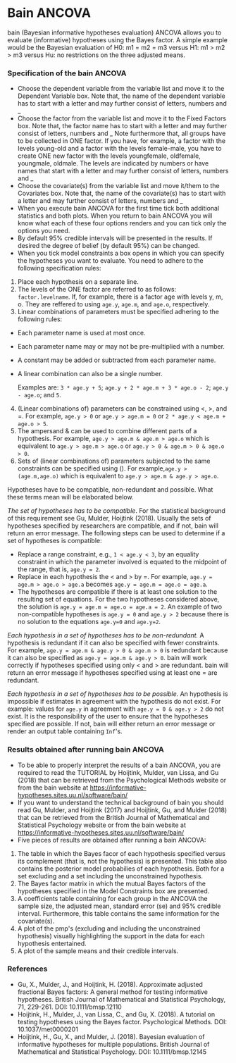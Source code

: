 Bain ANCOVA
==========================

bain (Bayesian informative hypotheses evaluation) ANCOVA allows you to evaluate (informative) hypotheses using the Bayes factor. A simple example would be the Bayesian evaluation of H0: m1 = m2 = m3 versus H1: m1 > m2 > m3 versus Hu: no restrictions on the three adjusted means.

### Specification of the bain ANCOVA

- Choose the dependent variable from the variable list and move it to the Dependent Variable box. Note that, the name of the dependent variable has to start with a letter and may further consist of letters, numbers and _
- Choose the factor from the variable list and move it to the Fixed Factors box. Note that, the factor name has to start with a letter and may further consist of letters, numbers and _ Note furthermore that, all groups have to be collected in ONE factor. If you have, for example, a factor with the levels young-old and a factor with the levels female-male, you have to create ONE new factor with the levels youngfemale, oldfemale, youngmale, oldmale. The levels are indicated by numbers or have names that start with a letter and may further consist of letters, numbers and _
- Choose the covariate(s) from the variable list and move it/them to the Covariates box. Note that, the name of the covariate(s) has to start with a letter and may further consist of letters, numbers and _
- When you execute bain ANCOVA for the first time tick both additional statistics and both plots. When you return to bain ANCOVA you will know what each of these four options renders and you can tick only the options you need.
- By default 95% credible intervals will be presented in the results. If desired the degree of belief (by default 95%) can be changed.
- When you tick model constraints a box opens in which you can specify the hypotheses you want to evaluate. You need to adhere to the following specification rules:

1. Place each hypothesis on a separate line.
2. The levels of the ONE factor are referred to as follows: `factor.levelname`. If, for example, there is a factor age with levels y, m, o. They are reffered to using `age.y`, `age.m`, and `age.o`, respectively.
3. Linear combinations of parameters must be specified adhering to the following rules:
- Each parameter name is used at most once.
- Each parameter name may or may not be pre-multiplied with a number.
- A constant may be added or subtracted from each parameter name.
- A linear combination can also be a single number.

     Examples are: `3 * age.y + 5`; `age.y + 2 * age.m + 3 * age.o - 2`; `age.y - age.o`; and `5`.

4. (Linear combinations of) parameters can be constrained using <, >, and =. For example, `age.y > 0` or `age.y > age.m = 0` or `2 * age.y < age.m + age.o > 5`.
5. The ampersand & can be used to combine different parts of a hypothesis. For example, `age.y > age.m & age.m > age.o` which is equivalent to `age.y > age.m > age.o` or `age.y > 0 & age.m > 0 & age.o > 0`.
6. Sets of (linear combinations of) parameters subjected to the same constraints can be specified using (). For example,`age.y > (age.m,age.o)` which is equivalent to `age.y > age.m & age.y > age.o`.

Hypotheses have to be compatible, non-redundant and possible. What these terms mean will be elaborated below.

*The set of hypotheses has to be compatible*. For the statistical background of this requirement see Gu, Mulder, Hoijtink (2018). Usually the sets of hypotheses specified by researchers are compatible, and if not, bain will return an error message. The following steps can be used to determine if a set of hypotheses is compatible:

- Replace a range constraint, e.g., `1 < age.y < 3`, by an equality constraint in which the parameter involved is equated to the midpoint of the range, that is, `age.y = 2`.
- Replace in each hypothesis the < and > by =. For example, `age.y = age.m > age.o > age.a` becomes `age.y = age.m = age.o = age.a`.
- The hypotheses are compatible if there is at least one solution to the resulting set of equations. For the two hypotheses considered above, the solution is `age.y = age.m = age.o = age.a = 2`. An example of two non-compatible hypotheses is `age.y = 0` and `age.y > 2` because there is no solution to the equations `age.y=0` and `age.y=2`.

*Each hypothesis in a set of hypotheses has to be non-redundant.* A hypothesis is redundant if it can also be specified with fewer constraints. For example, `age.y = age.m & age.y > 0 & age.m > 0` is redundant because it can also be specified as `age.y = age.m & age.y > 0`. bain will work correctly if hypotheses specified using only < and > are redundant. bain  will return an error message if hypotheses specified using at least one = are redundant.

*Each hypothesis in a set of hypotheses has to be possible.* An hypothesis is impossible if estimates in agreement with the hypothesis do not exist. For example: values for `age.y` in agreement with `age.y = 0 & age.y > 2` do not exist. It is the responsibility of the user to ensure that the hypotheses specified are possible. If not, bain will either return an error message or render an output table containing `Inf`'s.

### Results obtained after running bain ANCOVA

- To be able to properly interpret the results of a bain ANCOVA, you are required to read the TUTORIAL by Hoijtink, Mulder, van Lissa, and Gu (2018) that can be retrieved from the Psychological Methods website or from the bain website at https://informative-hypotheses.sites.uu.nl/software/bain/
- If you want to understand the technical background of bain you should read Gu, Mulder, and Hoijtink (2017) and Hoijtink, Gu, and Mulder (2018) that can be retrieved from the British Journal of Mathematical and Statistical Psychology website or from the bain website at https://informative-hypotheses.sites.uu.nl/software/bain/
- Five pieces of results are obtained after running a bain ANCOVA:

1. The table in which the Bayes facor of each hypothesis specified versus its complement (that is, not the hypothesis) is presented. This table also contains the posterior model probabilies of each hypothesis. Both for a set excluding and a set including the unconstrained hypothesis.
2. The Bayes factor matrix in which the mutual Bayes factors of the hypotheses specified in the Model Constraints box are presented.
3. A coefficients table containing for each group in the ANCOVA the sample size, the adjusted mean, standard error (se) and 95% credible interval. Furthermore, this table contains the same information for the covariate(s).
4. A plot of the pmp's (excluding and including the unconstrained hypothesis) visually highlighting the support in the data for each hypothesis entertained.
5. A plot of the sample means and their credible intervals.

### References

- Gu, X., Mulder, J., and Hoijtink, H. (2018). Approximate adjusted fractional Bayes factors: A general method for testing informative hypotheses. British Journal of Mathematical and Statistical Psychology, 71, 229-261. DOI: 10.1111/bmsp.12110
- Hoijtink, H., Mulder, J., van Lissa, C., and Gu, X. (2018). A tutorial on testing hypotheses using the Bayes factor. Psychological Methods. DOI: 10.1037/met0000201 
- Hoijtink, H., Gu, X., and Mulder, J. (2018). Bayesian evaluation of informative hypotheses for multiple populations. British Journal of Mathematical and Statistical Psychology. DOI: 10.1111/bmsp.12145
